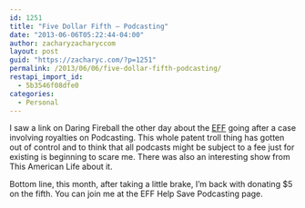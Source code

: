 ```yaml
---
id: 1251
title: "Five Dollar Fifth — Podcasting"
date: "2013-06-06T05:22:44-04:00"
author: zacharyzacharyccom
layout: post
guid: "https://zacharyc.com/?p=1251"
permalink: /2013/06/06/five-dollar-fifth-podcasting/
restapi_import_id:
  - 5b3546f08dfe0
categories:
  - Personal
---
```


I saw a link on Daring Fireball the other day about the [EFF](http://www.eff.org) going after a case involving royalties on Podcasting. This whole patent troll thing has gotten out of control and to think that all podcasts might be subject to a fee just for existing is beginning to scare me. There was also an interesting show from This American Life about it.

Bottom line, this month, after taking a little brake, I’m back with donating $5 on the fifth. You can join me at the EFF <a>Help Save Podcasting</a> page.
